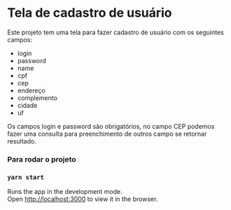 # Tela de cadastro de usuário

Este projeto tem uma tela para fazer cadastro de usuário com os seguintes campos:

- login
- password
- name
- cpf
- cep
- endereço
- complemento
- cidade
- uf

Os campos login e password são obrigatórios, no campo CEP podemos fazer uma consulta para preenchimento de outros campo se retornar resultado.
### Para rodar o projeto

### `yarn start`

Runs the app in the development mode.\
Open [http://localhost:3000](http://localhost:3000) to view it in the browser.

